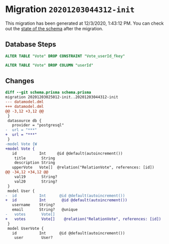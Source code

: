 # Migration `20201203044312-init`

This migration has been generated at 12/3/2020, 1:43:12 PM.
You can check out the [state of the schema](./schema.prisma) after the migration.

## Database Steps

```sql
ALTER TABLE "Vote" DROP CONSTRAINT "Vote_userId_fkey"

ALTER TABLE "Vote" DROP COLUMN "userId"
```

## Changes

```diff
diff --git schema.prisma schema.prisma
migration 20201203025012-init..20201203044312-init
--- datamodel.dml
+++ datamodel.dml
@@ -3,12 +3,12 @@
 }
 datasource db {
   provider = "postgresql"
-  url = "***"
+  url = "***"
 }
-model Vote {W
+model Vote {
   id          Int     @id @default(autoincrement())
 	title       String
 	description String
   upperVote   Vote[]  @relation("RelationVote", references: [id])
@@ -34,12 +34,12 @@
 	val19       String?
 	val20       String?
 }
 model User {
-  id          Int      @id @default(autoincrement())
+  id          Int       @id @default(autoincrement())
   username    String? 
   email       String?   @unique
-	votes       Vote[]
+	votes       Vote[]    @relation("RelationVote", references: [id])
 }
 model UserVote {
   id          Int      @id @default(autoincrement())
 	user        User?
```


